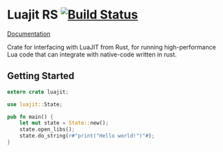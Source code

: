 # Luajit RS [![Build Status](https://travis-ci.org/Dreae/luajit-rs.svg?branch=master)](https://travis-ci.org/Dreae/luajit-rs)

[Documentation](https://dreae.github.io/luajit-rs/luajit)

Crate for interfacing with LuaJIT from Rust, for running high-performance Lua code that
can integrate with native-code written in rust.

## Getting Started

```rust
extern crate luajit;

use luajit::State;

pub fn main() {
    let mut state = State::new();
    state.open_libs();
    state.do_string(r#"print("Hello world!")"#);
}
```